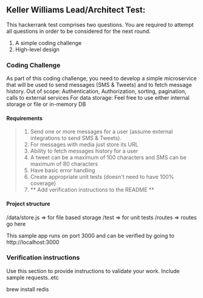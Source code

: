 ## Keller Williams Lead/Architect Test:
This hackerrank test comprises two questions. You are required to attempt all questions in order to be considered for the next round.
1. A simple coding challenge
2. High-level design


### Coding Challenge
As part of this coding challenge, you need to develop a simple microservice that will be used to send messages (SMS & Tweets) and to fetch message history.
Out of scope: Authentication, Authorization, sorting, pagination, calls to external services
For data storage: Feel free to use either internal storage or file or in-memory DB


#### Requirements
> 1. Send one or more messages for a user (assume external integrations to send SMS & Tweets).
> 2. For messages with media just store its URL
> 3. Ability to fetch messages history for a user
> 4. A tweet can be a maximum of 100 characters and SMS can be maximum of 80 characters
> 5. Have basic error handling
> 6. Create appropriate unit tests (doesn't need to have 100% coverage)
> 7. ** Add verification instructions to the README **


#### Project structure
/data/store.js => for file based storage
/test => for unit tests
/routes => routes go here

This sample app runs on port 3000 and can be verified by going to http://localhost:3000


### Verification instructions
Use this section to provide instructions to validate your work. Include sample requests..etc

brew install redis


